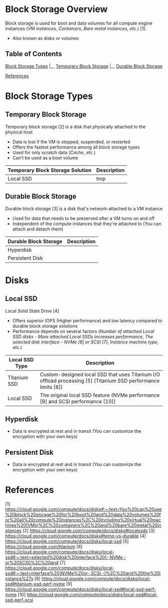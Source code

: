 # Block Storage Overview

Block storage is used for boot and data volumes for all compute engine instances (*VM instances*, *Containers*, *Bare metal instances*, *etc.*) [1].

* Also known as disks or volumes

## Table of Contents

[Block Storage Types](www.google.com)
|__ [Temporary Block Storage](www.google.com)
|__ [Durable Block Storage](www.google.com)

[References](www.google.com)

# Block Storage Types

## Temporary Block Storage

Temporary block storage [2] is a disk that physically attached to the physical host

* Data is lost if the VM is stopped, suspended, or restarted
* Offers the fastest performance among all block storage types
* Used for only scratch data (*Cache*, *etc.*)
* Can't be used as a boot volume

| Temporary Block Storage Solution | Description |
| --- | --- | 
| Local SSD | tmp |

## Durable Block Storage

Durable block storage [3] is a disk that's network-attached to a VM instance

* Used for data that needs to be preserved after a VM turns on and off
* Independent of the compute instances that they're attached to (You can attach and detach them)


| Durable Block Storage | Description |
| --- | --- |
| Hyperdisk | |
| Persistent Disk | |

# Disks

## Local SSD

Local Solid State Drive [4]

* Offers superior IOPS (Higher performance) and low latency compared to durable block storage solutions
* Performance depends on several factors (*Number of attached Local SSD disks - More attached Local SSDs increases performance*, *The selected disk interface - NVMe [6] or SCSI [7]*, *Instance machine type*, *etc.*)

| Local SSD Type | Description |
| --- | --- |
| Titanium SSD | Custom-designed local SSD that uses Titanium I/O offload processing [5] (Titanium SSD performance limits [8]) |
| Local SSD | The original local SSD feature (NVMe performance [9] and SCSI performance [10]) |

## Hyperdisk

* Data is encrypted at rest and in transit (You can customize the encryption with your own keys)

## Persistent Disk

* Data is encrypted at rest and in transit (You can customize the encryption with your own keys)

# References

[1] https://cloud.google.com/compute/docs/disks#:~:text=You%20can%20use%20block%20storage%20for%20boot%20and%20data%20volumes%20for%20all%20compute%20instances%2C%20including%20virtual%20machines%20(VMs)%2C%20containers%2C%20and%20bare%20metal%20instances 
[2] https://cloud.google.com/compute/docs/disks#localssds
[3] https://cloud.google.com/compute/docs/disks#temp-vs-durable
[4] https://cloud.google.com/compute/docs/disks/local-ssd
[5] https://cloud.google.com/titanium 
[6] https://cloud.google.com/compute/docs/disks/local-ssd#:~:text=selected%20disk%20interface%20(-,NVMe,-or%20SCSI)%2C%20and
[7] https://cloud.google.com/compute/docs/disks/local-ssd#:~:text=interface%20(NVMe%20or-,SCSI,-)%2C%20and%20the%20instance%27s 
[8] https://cloud.google.com/compute/docs/disks/local-ssd#titanium-ssd-perf-nvme
[9] https://cloud.google.com/compute/docs/disks/local-ssd#local-ssd-perf-nvme
[10] https://cloud.google.com/compute/docs/disks/local-ssd#local-ssd-perf-scsi